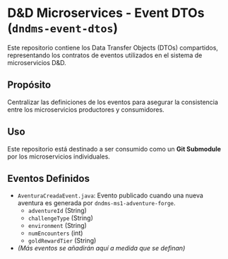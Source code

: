 # D&D Microservices - Event DTOs (`dndms-event-dtos`)

Este repositorio contiene los Data Transfer Objects (DTOs) compartidos, representando los contratos de eventos utilizados en el sistema de microservicios D&D.

## Propósito
Centralizar las definiciones de los eventos para asegurar la consistencia entre los microservicios productores y consumidores.

## Uso
Este repositorio está destinado a ser consumido como un **Git Submodule** por los microservicios individuales.

## Eventos Definidos
* `AventuraCreadaEvent.java`: Evento publicado cuando una nueva aventura es generada por `dndms-ms1-adventure-forge`.
  * `adventureId` (String)
  * `challengeType` (String)
  * `environment` (String)
  * `numEncounters` (int)
  * `goldRewardTier` (String)
* *(Más eventos se añadirán aquí a medida que se definan)*
